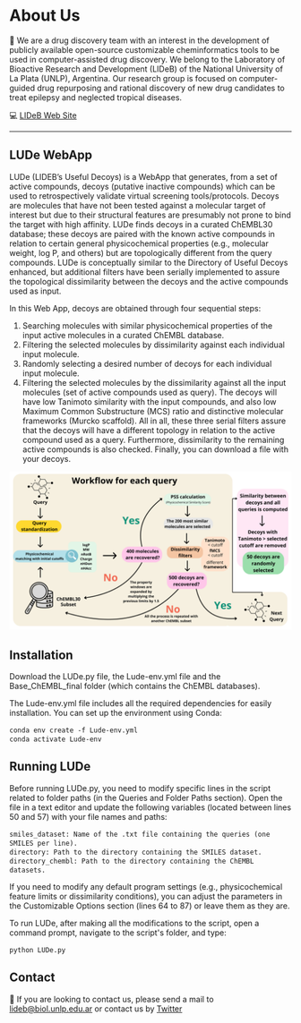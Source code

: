  # About Us

📌 We are a drug discovery team with an interest in the development of publicly available open-source customizable cheminformatics tools
to be used in computer-assisted drug discovery. We belong to the Laboratory of Bioactive Research and Development (LIDeB) of the
National University of La Plata (UNLP), Argentina. Our research group is focused on computer-guided drug repurposing and rational discovery
of new drug candidates to treat epilepsy and neglected tropical diseases.

💻 [LIDeB Web Site](https://lideb.biol.unlp.edu.ar)


-------------------------------------------------------------------------------------------------

## LUDe WebApp

LUDe (LIDEB’s Useful Decoys) is a WebApp that generates, from a set of active compounds, decoys (putative inactive compounds) which
can be used to retrospectively validate virtual screening tools/protocols. Decoys are molecules that have not been tested against
a molecular target of interest but due to their structural features are presumably not prone to bind the target with high affinity.
LUDe finds decoys in a curated ChEMBL30 database; these decoys are paired with the known active compounds in relation to certain
general physicochemical properties (e.g., molecular weight, log P, and others) but are topologically different from the query compounds.
LUDe is conceptually similar to the Directory of Useful Decoys enhanced, but additional filters have been serially implemented
to assure the topological dissimilarity between the decoys and the active compounds used as input.

In this Web App, decoys are obtained through four sequential steps:

1) Searching molecules with similar physicochemical properties of the input active molecules in a curated ChEMBL database.
2) Filtering the selected molecules by dissimilarity against each individual input molecule.
3) Randomly selecting a desired number of decoys for each individual input molecule.
4) Filtering the selected molecules by the dissimilarity against all the input molecules (set of active compounds used as query). The decoys will have low Tanimoto similarity with the input compounds, and also low Maximum Common Substructure (MCS) ratio and distinctive molecular frameworks (Murcko scaffold). All in all, these three serial filters assure that the decoys will have a different topology in relation to the active compound used as a query. Furthermore, dissimilarity to the remaining active compounds is also checked. Finally, you can download a file with your decoys.

![LUDe_worflow](https://github.com/LIDeB/LUDe.v1.0/blob/main/workflow_lude.png?raw=true)


## Installation

Download the LUDe.py file, the Lude-env.yml file and the Base_ChEMBL_final folder (which contains the ChEMBL databases).

The Lude-env.yml file includes all the required dependencies for easily installation. You can set up the environment using Conda:

```
conda env create -f Lude-env.yml
conda activate Lude-env
```


## Running LUDe

Before running LUDe.py, you need to modify specific lines in the script related to folder paths (in the Queries and Folder Paths section). Open the file in a text editor and update the following variables (located between lines 50 and 57) with your file names and paths:

```
smiles_dataset: Name of the .txt file containing the queries (one SMILES per line).
directory: Path to the directory containing the SMILES dataset.
directory_chembl: Path to the directory containing the ChEMBL datasets.
```

If you need to modify any default program settings (e.g., physicochemical feature limits or dissimilarity conditions), you can adjust the parameters in the Customizable Options section (lines 64 to 87) or leave them as they are.

To run LUDe, after making all the modifications to the script, open a command prompt, navigate to the script's folder, and type:

```
python LUDe.py
```
## Contact

📧 If you are looking to contact us, please send a mail to lideb@biol.unlp.edu.ar or contact us by [Twitter](https://twitter.com/LIDeB_UNLP)
